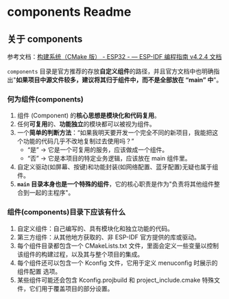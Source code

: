 # components Readme

## 关于 components

参考文档：[构建系统（CMake 版） - ESP32 - — ESP-IDF 编程指南 v4.2.4 文档](https://docs.espressif.com/projects/esp-idf/zh_CN/v4.2.4/esp32/api-guides/build-system.html)

`components` 目录是官方推荐的存放**自定义组件**的路径，并且官方文档中也明确指出"**如果项目中源文件较多，建议将其归于组件中，而不是全部放在 “main” 中**"。

### 何为组件(components)

1. 组件 (Component) 的**核心思想是模块化和代码复用**。
2. 任何**可复用**的、**功能独立**的模块都可以被视为组件。
3. 一个**简单的判断方法**：“如果我明天要开发一个完全不同的新项目，我能把这个功能的代码几乎不改地复制过去使用吗？”
    - “是” -> 它是一个可复用的服务，应该做成一个组件。
    - “否” -> 它是本项目的特定业务逻辑，应该放在 main 组件里。
4. 自定义驱动(如屏幕、按键)和功能封装(如网络配置、蓝牙配置)无疑也属于组件。
5. **`main` 目录本身也是一个特殊的组件**，它的核心职责是作为"负责将其他组件整合到一起的主程序"。

### 组件(components)目录下应该有什么

1. 自定义组件：自己编写的、具有模块化和独立功能的代码。
2. 第三方组件：从其他地方获取的、非 ESP-IDF 官方提供的库或驱动。
3. 每个组件目录都包含一个 CMakeLists.txt 文件，里面会定义一些变量以控制该组件的构建过程，以及其与整个项目的集成。
4. 每个组件还可以包含一个 Kconfig 文件，它用于定义 menuconfig 时展示的 组件配置 选项。
5. 某些组件可能还会包含 Kconfig.projbuild 和 project_include.cmake 特殊文件，它们用于覆盖项目的部分设置。
